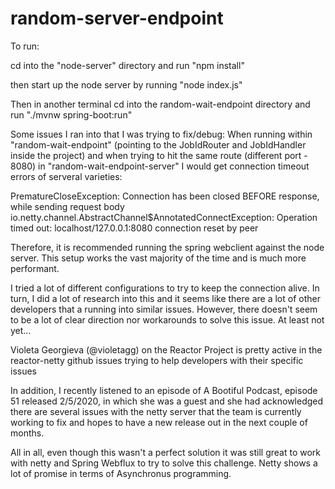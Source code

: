 # random-server-endpoint

To run:

cd into the "node-server" directory and run "npm install"

then start up the node server by running "node index.js" 

Then in another terminal cd into the random-wait-endpoint directory and run "./mvnw spring-boot:run"



Some issues I ran into that I was trying to fix/debug:
When running within "random-wait-endpoint" (pointing to the JobIdRouter and JobIdHandler inside the project) and when trying to hit the same route (different port - 8080) in "random-wait-endpoint-server" I would get connection timeout errors of serveral varieties: 

PrematureCloseException: Connection has been closed BEFORE response, while sending request body
io.netty.channel.AbstractChannel$AnnotatedConnectException: Operation timed out: localhost/127.0.0.1:8080
connection reset by peer

Therefore, it is recommended running the spring webclient against the node server. This setup works the vast majority of the time and is much more performant. 

I tried a lot of different configurations to try to keep the connection alive. In turn, I did a lot of research into this and it seems like there are a lot of other developers that a running into similar issues. However, there doesn't seem to be a lot of clear direction nor workarounds to solve this issue. At least not yet... 

Violeta Georgieva (@violetagg) on the Reactor Project is pretty active in the reactor-netty github issues trying to help developers with their specific issues

In addition, I recently listened to an episode of A Bootiful Podcast, episode 51 released 2/5/2020, in which she was a guest and she had acknowledged there are several issues with the netty server that the team is currently working to fix and hopes to have a new release out in the next couple of months.

All in all, even though this wasn't a perfect solution it was still great to work with netty and Spring Webflux to try to solve this challenge. Netty shows a lot of promise in terms of Asynchronus programming.
